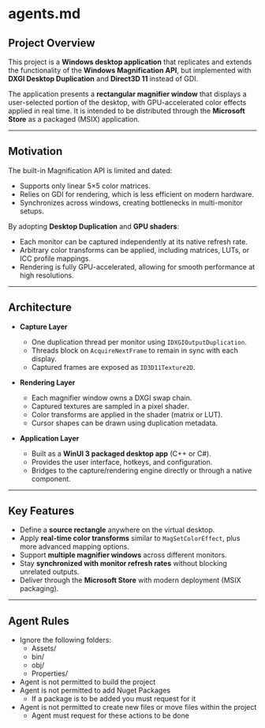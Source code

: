 # agents.md

## Project Overview
This project is a **Windows desktop application** that replicates and extends the functionality of the **Windows Magnification API**, but implemented with **DXGI Desktop Duplication** and **Direct3D 11** instead of GDI.

The application presents a **rectangular magnifier window** that displays a user-selected portion of the desktop, with GPU-accelerated color effects applied in real time. It is intended to be distributed through the **Microsoft Store** as a packaged (MSIX) application.

---

## Motivation
The built-in Magnification API is limited and dated:
- Supports only linear 5×5 color matrices.  
- Relies on GDI for rendering, which is less efficient on modern hardware.  
- Synchronizes across windows, creating bottlenecks in multi-monitor setups.  

By adopting **Desktop Duplication** and **GPU shaders**:
- Each monitor can be captured independently at its native refresh rate.  
- Arbitrary color transforms can be applied, including matrices, LUTs, or ICC profile mappings.  
- Rendering is fully GPU-accelerated, allowing for smooth performance at high resolutions.

---

## Architecture
- **Capture Layer**  
  - One duplication thread per monitor using `IDXGIOutputDuplication`.  
  - Threads block on `AcquireNextFrame` to remain in sync with each display.  
  - Captured frames are exposed as `ID3D11Texture2D`.  

- **Rendering Layer**  
  - Each magnifier window owns a DXGI swap chain.  
  - Captured textures are sampled in a pixel shader.  
  - Color transforms are applied in the shader (matrix or LUT).  
  - Cursor shapes can be drawn using duplication metadata.  

- **Application Layer**  
  - Built as a **WinUI 3 packaged desktop app** (C++ or C#).  
  - Provides the user interface, hotkeys, and configuration.  
  - Bridges to the capture/rendering engine directly or through a native component.  

---

## Key Features
- Define a **source rectangle** anywhere on the virtual desktop.  
- Apply **real-time color transforms** similar to `MagSetColorEffect`, plus more advanced mapping options.  
- Support **multiple magnifier windows** across different monitors.  
- Stay **synchronized with monitor refresh rates** without blocking unrelated outputs.  
- Deliver through the **Microsoft Store** with modern deployment (MSIX packaging).  

---

## Agent Rules
- Ignore the following folders:
  - Assets/
  - bin/
  - obj/
  - Properties/
- Agent is not permitted to build the project
- Agent is not permitted to add Nuget Packages
  - If a package is to be added you must request for it
- Agent is not permitted to create new files or move files within the project
  - Agent must request for these actions to be done